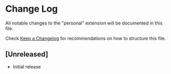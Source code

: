 # Change Log

All notable changes to the "personal" extension will be documented in this file.

Check [Keep a Changelog](http://keepachangelog.com/) for recommendations on how to structure this file.

## [Unreleased]

- Initial release

